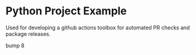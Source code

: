 # Python Project Example

Used for developing a github actions toolbox for automated PR checks and package releases.

bump 8